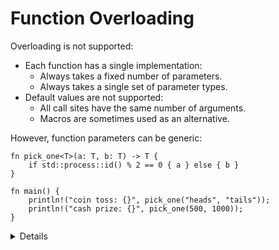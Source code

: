 # Function Overloading

Overloading is not supported:

* Each function has a single implementation:
  * Always takes a fixed number of parameters.
  * Always takes a single set of parameter types.
* Default values are not supported:
  * All call sites have the same number of arguments.
  * Macros are sometimes used as an alternative.

However, function parameters can be generic:

```rust,editable
fn pick_one<T>(a: T, b: T) -> T {
    if std::process::id() % 2 == 0 { a } else { b }
}

fn main() {
    println!("coin toss: {}", pick_one("heads", "tails"));
    println!("cash prize: {}", pick_one(500, 1000));
}
```

<details>

* When using generics, the standard library's `Into<T>` can provide a kind of limited
  polymorphism on argument types. We will see more details in a later section.

* [std::process::id()](https://doc.rust-lang.org/std/process/fn.id.html) returns the 
  pid of the current process 

</defails>

